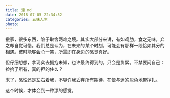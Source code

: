 ```yaml
---
title: 漂.md
date: 2018-07-05 22:34:52
categories: 五味人生
photo:
---
```


搬家，很多东西，陷于取舍两难之境。其实大部分来讲，有如鸡肋，食之无味，弃之却自觉可惜。我们总是认为，在未来的某个时刻，可能会有那样一段恰如其分的相遇。彼时能够会心一笑，所需即在身边的感觉真好。

但仔细想想，拿现实去拥抱未知，也许最终得到的，只会是负累。不禁要问自己：捡拾了所有，真的担的住么？

末了，感性还是左右着我，不容许我丢弃所有期待，在悟与迷的灰色地带挣扎。

这个时候，才体会到一种漂的感觉。
